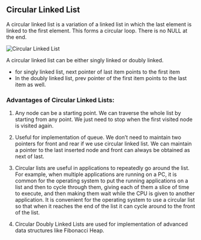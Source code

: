 ## Circular Linked List

A circular linked list is a variation of a linked list in which the last element is linked to the first element. This forms a circular loop. There is no NULL at the end. 

![Circular Linked List](../../Images/CircularLinkedList.png)

A circular linked list can be either singly linked or doubly linked.
- for singly linked list, next pointer of last item points to the first item
- In the doubly linked list, prev pointer of the first item points to the last item as well.


### Advantages of Circular Linked Lists:
1. Any node can be a starting point. We can traverse the whole list by starting from any point. We just need to stop when the first visited node is visited again.

2. Useful for implementation of queue. We don’t need to maintain two pointers for front and rear if we use circular linked list. We can maintain a pointer to the last inserted node and front can always be obtained as next of last.

3. Circular lists are useful in applications to repeatedly go around the list. For example, when multiple applications are running on a PC, it is common for the operating system to put the running applications on a list and then to cycle through them, giving each of them a slice of time to execute, and then making them wait while the CPU is given to another application. It is convenient for the operating system to use a circular list so that when it reaches the end of the list it can cycle around to the front of the list.

4. Circular Doubly Linked Lists are used for implementation of advanced data structures like Fibonacci Heap.